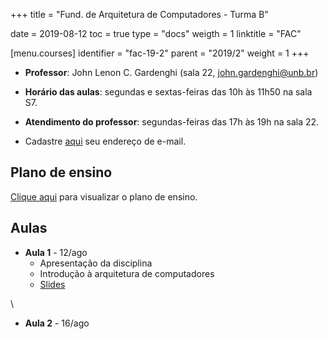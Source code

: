 +++
title = "Fund. de Arquitetura de Computadores - Turma B"

date = 2019-08-12
toc = true
type = "docs"
weigth = 1
linktitle = "FAC"

[menu.courses]
  identifier = "fac-19-2"
  parent = "2019/2"
  weight = 1
+++

* **Professor**: John Lenon C. Gardenghi (sala 22, <john.gardenghi@unb.br>)
* **Horário das aulas**: segundas e sextas-feiras das 10h às 11h50 na sala S7.
* **Atendimento do professor**: segundas-feiras das 17h às 19h na sala 22.

* Cadastre [aqui](https://forms.gle/7ZGzEWXxCMvX1C586) seu endereço de e-mail.

## Plano de ensino

[Clique aqui](/courses/2019_2/files/fac/plano_fac_19_2.pdf) para visualizar o plano de ensino.

## Aulas

* **Aula 1** - 12/ago
  * Apresentação da disciplina
  * Introdução à arquitetura de computadores
  * [Slides](/courses/2019_2/files/fac/1_intro_slides.pdf)

\

* **Aula 2** - 16/ago
